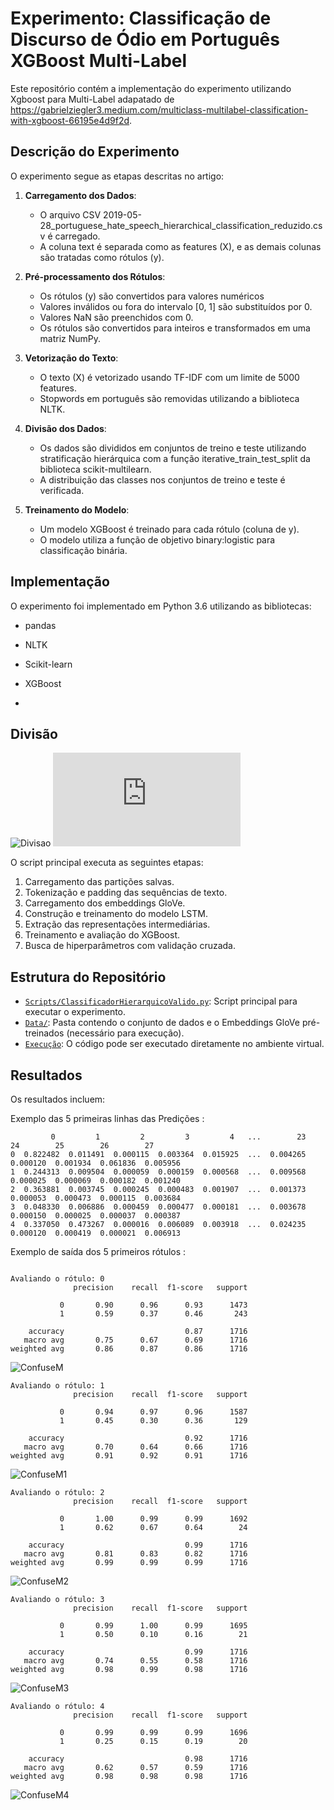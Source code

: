 # Experimento: Classificação de Discurso de Ódio em Português XGBoost Multi-Label

Este repositório contém a implementação do experimento utilizando Xgboost para Multi-Label adapatado de https://gabrielziegler3.medium.com/multiclass-multilabel-classification-with-xgboost-66195e4d9f2d. 

## Descrição do Experimento
O experimento segue as etapas descritas no artigo:

1. **Carregamento dos Dados**:
   - O arquivo CSV 2019-05-28_portuguese_hate_speech_hierarchical_classification_reduzido.csv é carregado.
   - A coluna text é separada como as features (X), e as demais colunas são tratadas como rótulos (y).

2. **Pré-processamento dos Rótulos**:
     - Os rótulos (y) são convertidos para valores numéricos
     - Valores inválidos ou fora do intervalo [0, 1] são substituídos por 0.
     - Valores NaN são preenchidos com 0.
     - Os rótulos são convertidos para inteiros e transformados em uma matriz NumPy.   

3. **Vetorização do Texto**:
   - O texto (X) é vetorizado usando TF-IDF com um limite de 5000 features.
   - Stopwords em português são removidas utilizando a biblioteca NLTK.
      
4. **Divisão dos Dados**:
   - Os dados são divididos em conjuntos de treino e teste utilizando stratificação hierárquica com a função iterative_train_test_split da biblioteca scikit-multilearn.
   - A distribuição das classes nos conjuntos de treino e teste é verificada.
  
5. **Treinamento do Modelo**:
   - Um modelo XGBoost é treinado para cada rótulo (coluna de y).
   - O modelo utiliza a função de objetivo binary:logistic para classificação binária.
     
## Implementação
O experimento foi implementado em Python 3.6 utilizando as bibliotecas:
- pandas
- NLTK
- Scikit-learn
- XGBoost

- 

## Divisão
![Divisao](https://github.com/user-attachments/assets/7da2dc03-7fc2-4680-8d21-094c31f174a9)
![Divisao](https://github.com/Carlosbera7/SalvarParticoesMultiLabel/blob/main/Data/GraficoReduzido.html)

O script principal executa as seguintes etapas:
1. Carregamento das partições salvas.
2. Tokenização e padding das sequências de texto.
3. Carregamento dos embeddings GloVe.
4. Construção e treinamento do modelo LSTM.
5. Extração das representações intermediárias.
6. Treinamento e avaliação do XGBoost.
7. Busca de hiperparâmetros com validação cruzada.

## Estrutura do Repositório
- [`Scripts/ClassificadorHierarquicoValido.py`](https://github.com/Carlosbera7/ClassificadorMultiLabel/blob/main/Script/ClassificadorHierarquicoValido.py): Script principal para executar o experimento.
- [`Data/`](https://github.com/Carlosbera7/ClassificadorMultiLabel/tree/main/Data): Pasta contendo o conjunto de dados e o Embeddings GloVe pré-treinados (necessário para execução).
- [`Execução`](https://musical-space-yodel-9rpvjvw9qr39vw4.github.dev/): O código pode ser executado diretamente no ambiente virtual.

## Resultados
Os resultados incluem:

Exemplo das 5 primeiras linhas das Predições : 
```
         0         1         2         3         4   ...        23        24        25        26        27
0  0.822482  0.011491  0.000115  0.003364  0.015925  ...  0.004265  0.000120  0.001934  0.061836  0.005956
1  0.244313  0.009504  0.000059  0.000159  0.000568  ...  0.009568  0.000025  0.000069  0.000182  0.001240
2  0.363881  0.003745  0.000245  0.000483  0.001907  ...  0.001373  0.000053  0.000473  0.000115  0.003684
3  0.048330  0.006886  0.000459  0.000477  0.000181  ...  0.003678  0.000150  0.000025  0.000037  0.000387
4  0.337050  0.473267  0.000016  0.006089  0.003918  ...  0.024235  0.000120  0.000419  0.000021  0.006913
```

Exemplo de saída dos 5 primeiros rótulos :
```

Avaliando o rótulo: 0
              precision    recall  f1-score   support

           0       0.90      0.96      0.93      1473
           1       0.59      0.37      0.46       243

    accuracy                           0.87      1716
   macro avg       0.75      0.67      0.69      1716
weighted avg       0.86      0.87      0.86      1716

```

![ConfuseM](https://github.com/user-attachments/assets/149bf533-2049-475f-9875-01a19dbb2044)

```
Avaliando o rótulo: 1
              precision    recall  f1-score   support

           0       0.94      0.97      0.96      1587
           1       0.45      0.30      0.36       129

    accuracy                           0.92      1716
   macro avg       0.70      0.64      0.66      1716
weighted avg       0.91      0.92      0.91      1716
```
![ConfuseM1](https://github.com/user-attachments/assets/3339dc65-5205-4552-b97f-0bcfb5d8f435)

```
Avaliando o rótulo: 2
              precision    recall  f1-score   support

           0       1.00      0.99      0.99      1692
           1       0.62      0.67      0.64        24

    accuracy                           0.99      1716
   macro avg       0.81      0.83      0.82      1716
weighted avg       0.99      0.99      0.99      1716
```
![ConfuseM2](https://github.com/user-attachments/assets/fddb34bb-ab25-44a9-b41e-3faff04f0e16)

```
Avaliando o rótulo: 3
              precision    recall  f1-score   support

           0       0.99      1.00      0.99      1695
           1       0.50      0.10      0.16        21

    accuracy                           0.99      1716
   macro avg       0.74      0.55      0.58      1716
weighted avg       0.98      0.99      0.98      1716
```
![ConfuseM3](https://github.com/user-attachments/assets/1bade5fb-688b-43ce-b1bc-af7d6f977cbd)

```
Avaliando o rótulo: 4
              precision    recall  f1-score   support

           0       0.99      0.99      0.99      1696
           1       0.25      0.15      0.19        20

    accuracy                           0.98      1716
   macro avg       0.62      0.57      0.59      1716
weighted avg       0.98      0.98      0.98      1716
```
![ConfuseM4](https://github.com/user-attachments/assets/741236e1-3a13-4f38-afd7-61d1df0483dc)





